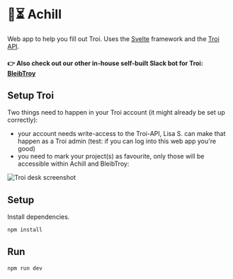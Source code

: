 # 📃⏳ Achill

Web app to help you fill out Troi. Uses the [Svelte](https://svelte.dev/) framework and the [Troi API](https://v2.troi.dev/).

#### 👉 Also check out our other in-house self-built Slack bot for Troi: [BleibTroy](https://github.com/digitalservice4germany/troi-slack-bot)

## Setup Troi

Two things need to happen in your Troi account (it might already be set up correctly):

- your account needs write-access to the Troi-API, Lisa S. can make that happen as a Troi admin (test: if you can log into this web app you're good)
- you need to mark your project(s) as favourite, only those will be accessible within Achill and BleibTroy:

![Troi desk screenshot](https://user-images.githubusercontent.com/5141792/167609943-a83b3018-3e06-4a7e-8584-003531e56cbc.png)

## Setup

Install dependencies.

```sh
npm install
```

## Run

```sh
npm run dev
```
